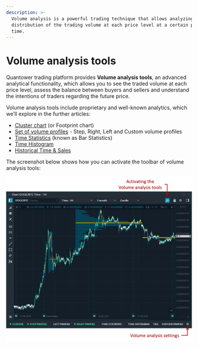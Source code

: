 ```yaml
---
description: >-
  Volume analysis is a powerful trading technique that allows analyzing the
  distribution of the trading volume at each price level at a certain period of
  time.
---
```


# Volume analysis tools

Quantower trading platform provides **Volume analysis tools**, an advanced analytical functionality, which allows you to see the traded volume at each price level, assess the balance between buyers and sellers and understand the intentions of traders regarding the future price.

Volume analysis tools include proprietary and well-known analytics, which we’ll explore in the further articles:

* [Cluster chart](https://help.quantower.com/analytics-panels/chart/volume-analysis-tools/cluster-chart) \(or Footprint chart\)
* [Set of volume profiles](https://help.quantower.com/analytics-panels/chart/volume-analysis-tools/volume-profiles) - Step, Right, Left and Custom volume profiles
* [Time Statistics](https://help.quantower.com/analytics-panels/chart/volume-analysis-tools/time-statistics) \(known as Bar Statistics\)
* [Time Histogram](https://help.quantower.com/analytics-panels/chart/volume-analysis-tools/time-histogram)
* [Historical Time & Sales](https://help.quantower.com/analytics-panels/chart/volume-analysis-tools/historical-time-and-sales)

 The screenshot below shows how you can activate the toolbar of volume analysis tools:

![](../../../.gitbook/assets/volume-analysis-tools-general.png)

